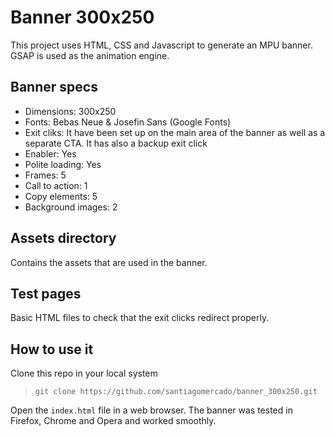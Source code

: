 # Banner 300x250
This project uses HTML, CSS and Javascript to generate an MPU banner. GSAP is used as the animation engine.

## Banner specs
* Dimensions: 300x250
* Fonts: Bebas Neue & Josefin Sans (Google Fonts)
* Exit cliks: It have been set up on the main area of the banner as well as a separate CTA. It has also a backup exit click
* Enabler: Yes
* Polite loading: Yes
* Frames: 5
* Call to action: 1
* Copy elements: 5
* Background images: 2

## Assets directory
Contains the assets that are used in the banner.

## Test pages
Basic HTML files to check that the exit clicks redirect properly.

## How to use it
Clone this repo in your local system  
> `git clone https://github.com/santiagomercado/banner_300x250.git`  

Open the `index.html` file in a web browser. The banner was tested in Firefox, Chrome and Opera and worked smoothly.

